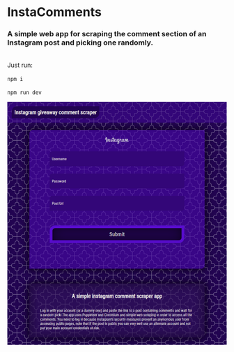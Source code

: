 # InstaComments

### A simple web app for scraping the comment section of an Instagram post and picking one randomly.

\
Just run: 

`npm i` 

`npm run dev`

![Screenshot](screencapture.png)